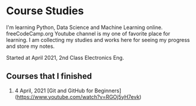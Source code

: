 # Course Studies

I'm learning Python, Data Science and Machine Learning online. 
freeCodeCamp.org Youtube channel is my one of favorite place for learning. 
I am collecting my studies and works here for seeing my progress and store my notes.

Started at April 2021, 2nd Class Electronics Eng.

## Courses that I finished

1.  4 April, 2021 [Git and GitHub for Beginners] (https://www.youtube.com/watch?v=RGOj5yH7evk)
